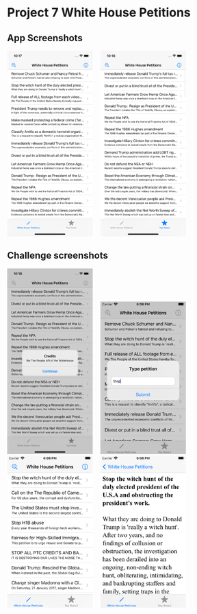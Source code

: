 # Project 7 White House Petitions
<p>

## App Screenshots
<img src= "/Project 7/screenshots/1.png" width = "200">&emsp;
<img src= "/Project 7/screenshots/2.png" width = "200">&emsp;

## Challenge screenshots
<img src= "/Project 7/screenshots/challenges/3.png" width = "200">&emsp;
<img src= "/Project 7/screenshots/challenges/4.png" width = "200">&emsp;
<img src= "/Project 7/screenshots/challenges/5.png" width = "200">&emsp;
<img src= "/Project 7/screenshots/challenges/6.png" width = "200">&emsp;
</p>


